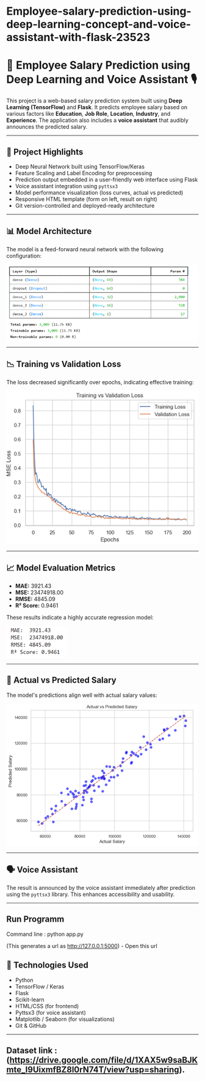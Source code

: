 # Employee-salary-prediction-using-deep-learning-concept-and-voice-assistant-with-flask-23523

# 💼 Employee Salary Prediction using Deep Learning and Voice Assistant 🎙️

This project is a web-based salary prediction system built using **Deep Learning (TensorFlow)** and **Flask**. It predicts employee salary based on various factors like **Education**, **Job Role**, **Location**, **Industry**, and **Experience**. The application also includes a **voice assistant** that audibly announces the predicted salary.

---

## 🚀 Project Highlights

- Deep Neural Network built using TensorFlow/Keras
- Feature Scaling and Label Encoding for preprocessing
- Prediction output embedded in a user-friendly web interface using Flask
- Voice assistant integration using `pyttsx3`
- Model performance visualization (loss curves, actual vs predicted)
- Responsive HTML template (form on left, result on right)
- Git version-controlled and deployed-ready architecture

---

## 📊 Model Architecture

The model is a feed-forward neural network with the following configuration:

![Model Summary](https://raw.githubusercontent.com/saran23523/Employee-salary-prediction-using-deep-learning-concept-and-voice-assistant-with-flask-23523/main/blob/000.PNG)

---

## 📉 Training vs Validation Loss

The loss decreased significantly over epochs, indicating effective training:

![Loss Curve](https://raw.githubusercontent.com/saran23523/Employee-salary-prediction-using-deep-learning-concept-and-voice-assistant-with-flask-23523/main/blob/0000.PNG)

---

## 📈 Model Evaluation Metrics

- **MAE:** 3921.43  
- **MSE:** 23474918.00  
- **RMSE:** 4845.09  
- **R² Score:** 0.9461

These results indicate a highly accurate regression model:

![Metrics](https://raw.githubusercontent.com/saran23523/Employee-salary-prediction-using-deep-learning-concept-and-voice-assistant-with-flask-23523/main/blob/00000.PNG)

---

## 📌 Actual vs Predicted Salary

The model's predictions align well with actual salary values:

![Actual vs Predicted](https://raw.githubusercontent.com/saran23523/Employee-salary-prediction-using-deep-learning-concept-and-voice-assistant-with-flask-23523/main/blob/000000.PNG)

---

## 🗣️ Voice Assistant

The result is announced by the voice assistant immediately after prediction using the `pyttsx3` library. This enhances accessibility and usability.

---

## Run Programm

Command line : python app.py

(This generates a url as http://127.0.0.1:5000) - Open this url

## 🧠 Technologies Used

- Python
- TensorFlow / Keras
- Flask
- Scikit-learn
- HTML/CSS (for frontend)
- Pyttsx3 (for voice assistant)
- Matplotlib / Seaborn (for visualizations)
- Git & GitHub

---

## Dataset link : (https://drive.google.com/file/d/1XAX5w9saBJKmte_I9UixmfBZ8l0rN74T/view?usp=sharing).
